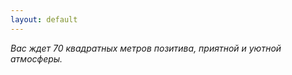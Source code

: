 ```yaml
---
layout: default
---
```



<!-- Chapter 1.2  -->

*Вас ждет 70 квадратных метров позитива, приятной и уютной атмосферы.*

<!-- *This text will be italic*  -->
<!-- _This will also be italic_ -->

<!-- **This text will be bold**  -->
<!-- __This will also be bold__ -->

<!-- *You **can** combine them* -->

